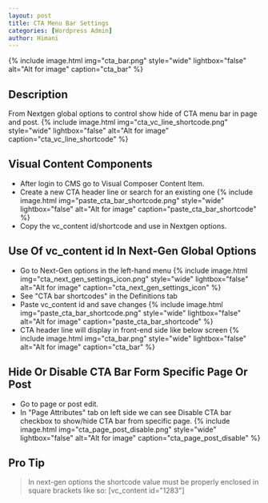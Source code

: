```yaml
---
layout: post
title: CTA Menu Bar Settings
categories: [Wordpress Admin]
author: Himani
---
```


{% include image.html img="cta_bar.png" style="wide" lightbox="false" alt="Alt for image" caption="cta_bar" %}


## Description

From Nextgen global options to control show hide of CTA menu bar in page and post.
{% include image.html img="cta_vc_line_shortcode.png" style="wide" lightbox="false" alt="Alt for image" caption="cta_vc_line_shortcode" %}




## Visual Content Components

- After login to CMS go to Visual Composer Content Item.
- Create a new CTA header line or search for an existing one
   {% include image.html img="paste_cta_bar_shortcode.png" style="wide" lightbox="false" alt="Alt for image" caption="paste_cta_bar_shortcode" %}
- Copy the vc_content id/shortcode and use in Nextgen options.

## Use Of vc_content id In Next-Gen Global Options

- Go to Next-Gen options in the left-hand menu
   {% include image.html img="cta_next_gen_settings_icon.png" style="wide" lightbox="false" alt="Alt for image" caption="cta_next_gen_settings_icon" %}
- See "CTA bar shortcodes" in the Definitions tab
- Paste vc_content id and save changes
   {% include image.html img="paste_cta_bar_shortcode.png" style="wide" lightbox="false" alt="Alt for image" caption="paste_cta_bar_shortcode" %}
- CTA header line will display in front-end side like below screen
   {% include image.html img="cta_bar.png" style="wide" lightbox="false" alt="Alt for image" caption="cta_bar" %}

## Hide Or Disable CTA Bar Form Specific Page Or Post
- Go to page or post edit.
- In "Page Attributes" tab on left side we can see Disable CTA bar checkbox to show/hide CTA bar from specific page.
   {% include image.html img="cta_page_post_disable.png" style="wide" lightbox="false" alt="Alt for image" caption="cta_page_post_disable" %}

 
   

## Pro Tip
> In next-gen options the shortcode value must be properly enclosed in square brackets like so: [vc_content id="1283"]
